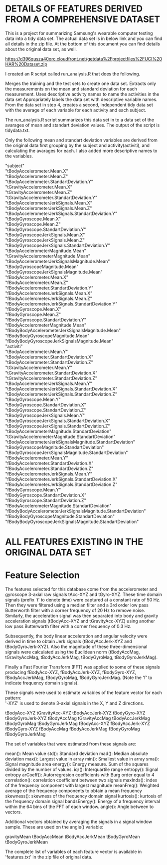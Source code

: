 
# DETAILS OF FEATURES DERIVED FROM A COMPREHENSIVE DATASET 

This is a project for summarizing Samsung's wearable computer testing data into a tidy data set. The actual data set is in below link and you can find all details in the zip file. At the bottom of this document you can find details about the original data set, as well. 

https://d396qusza40orc.cloudfront.net/getdata%2Fprojectfiles%2FUCI%20HAR%20Dataset.zip

I created an R script called run_analysis.R that does the following.

Merges the training and the test sets to create one data set.
Extracts only the measurements on the mean and standard deviation for each measurement.
Uses descriptive activity names to name the activities in the data set
Appropriately labels the data set with descriptive variable names.
From the data set in step 4, creates a second, independent tidy data set with the average of each variable for each activity and each subject.

The run_analysis.R script summarizes this data set in to a data set of the avarages of mean and standart deviation values. The output of the script is tidydata.txt. 

Only the following mean and standart deviation variables are derived from the original data first grouping by the subject and activity(activiti), and calculating the avarages for each. I also added more descriptive names to the variables.  

"subject"                                                      
"tBodyAccelerometer.Mean.X"                                    
"tBodyAccelerometer.Mean.Z"                                    
"tBodyAccelerometer.StandartDeviation.Y"                       
"tGravityAccelerometer.Mean.X"                                 
"tGravityAccelerometer.Mean.Z"                                 
"tGravityAccelerometer.StandartDeviation.Y"                    
"tBodyAccelerometerJerkSignals.Mean.X"                         
"tBodyAccelerometerJerkSignals.Mean.Z"                         
"tBodyAccelerometerJerkSignals.StandartDeviation.Y"            
"tBodyGyroscope.Mean.X"                                        
"tBodyGyroscope.Mean.Z"                                        
"tBodyGyroscope.StandartDeviation.Y"                           
"tBodyGyroscopeJerkSignals.Mean.X"                             
"tBodyGyroscopeJerkSignals.Mean.Z"                             
"tBodyGyroscopeJerkSignals.StandartDeviation.Y"                
"tBodyAccelerometerMagnitude.Mean"                             
"tGravityAccelerometerMagnitude.Mean"                          
"tBodyAccelerometerJerkSignalsMagnitude.Mean"                  
"tBodyGyroscopeMagnitude.Mean"                                 
"tBodyGyroscopeJerkSignalsMagnitude.Mean"                      
"fBodyAccelerometer.Mean.X"                                    
"fBodyAccelerometer.Mean.Z"                                    
"fBodyAccelerometer.StandartDeviation.Y"                       
"fBodyAccelerometerJerkSignals.Mean.X"                         
"fBodyAccelerometerJerkSignals.Mean.Z"                         
"fBodyAccelerometerJerkSignals.StandartDeviation.Y"            
"fBodyGyroscope.Mean.X"                                        
"fBodyGyroscope.Mean.Z"                                        
"fBodyGyroscope.StandartDeviation.Y"                           
"fBodyAccelerometerMagnitude.Mean"                             
"fBodyBodyAccelerometerJerkSignalsMagnitude.Mean"              
"fBodyBodyGyroscopeMagnitude.Mean"                             
"fBodyBodyGyroscopeJerkSignalsMagnitude.Mean"                  
"activiti"                                                    
"tBodyAccelerometer.Mean.Y"                                   
"tBodyAccelerometer.StandartDeviation.X"                      
"tBodyAccelerometer.StandartDeviation.Z"                      
"tGravityAccelerometer.Mean.Y"                                
"tGravityAccelerometer.StandartDeviation.X"                   
"tGravityAccelerometer.StandartDeviation.Z"                   
"tBodyAccelerometerJerkSignals.Mean.Y"                        
"tBodyAccelerometerJerkSignals.StandartDeviation.X"           
"tBodyAccelerometerJerkSignals.StandartDeviation.Z"           
"tBodyGyroscope.Mean.Y"                                       
"tBodyGyroscope.StandartDeviation.X"                          
"tBodyGyroscope.StandartDeviation.Z"                          
"tBodyGyroscopeJerkSignals.Mean.Y"                            
"tBodyGyroscopeJerkSignals.StandartDeviation.X"               
"tBodyGyroscopeJerkSignals.StandartDeviation.Z"               
"tBodyAccelerometerMagnitude.StandartDeviation"               
"tGravityAccelerometerMagnitude.StandartDeviation"            
"tBodyAccelerometerJerkSignalsMagnitude.StandartDeviation"    
"tBodyGyroscopeMagnitude.StandartDeviation"                   
"tBodyGyroscopeJerkSignalsMagnitude.StandartDeviation"        
"fBodyAccelerometer.Mean.Y"                                   
"fBodyAccelerometer.StandartDeviation.X"                      
"fBodyAccelerometer.StandartDeviation.Z"                      
"fBodyAccelerometerJerkSignals.Mean.Y"                        
"fBodyAccelerometerJerkSignals.StandartDeviation.X"           
"fBodyAccelerometerJerkSignals.StandartDeviation.Z"           
"fBodyGyroscope.Mean.Y"                                       
"fBodyGyroscope.StandartDeviation.X"                          
"fBodyGyroscope.StandartDeviation.Z"                          
"fBodyAccelerometerMagnitude.StandartDeviation"               
"fBodyBodyAccelerometerJerkSignalsMagnitude.StandartDeviation"
"fBodyBodyGyroscopeMagnitude.StandartDeviation"               
"fBodyBodyGyroscopeJerkSignalsMagnitude.StandartDeviation"   

# ALL FEATURES EXISTING IN THE ORIGINAL DATA SET

Feature Selection 
=================

The features selected for this database come from the accelerometer and gyroscope 3-axial raw signals tAcc-XYZ and tGyro-XYZ. These time domain signals (prefix 't' to denote time) were captured at a constant rate of 50 Hz. Then they were filtered using a median filter and a 3rd order low pass Butterworth filter with a corner frequency of 20 Hz to remove noise. Similarly, the acceleration signal was then separated into body and gravity acceleration signals (tBodyAcc-XYZ and tGravityAcc-XYZ) using another low pass Butterworth filter with a corner frequency of 0.3 Hz. 

Subsequently, the body linear acceleration and angular velocity were derived in time to obtain Jerk signals (tBodyAccJerk-XYZ and tBodyGyroJerk-XYZ). Also the magnitude of these three-dimensional signals were calculated using the Euclidean norm (tBodyAccMag, tGravityAccMag, tBodyAccJerkMag, tBodyGyroMag, tBodyGyroJerkMag). 

Finally a Fast Fourier Transform (FFT) was applied to some of these signals producing fBodyAcc-XYZ, fBodyAccJerk-XYZ, fBodyGyro-XYZ, fBodyAccJerkMag, fBodyGyroMag, fBodyGyroJerkMag. (Note the 'f' to indicate frequency domain signals). 

These signals were used to estimate variables of the feature vector for each pattern:  
'-XYZ' is used to denote 3-axial signals in the X, Y and Z directions.

tBodyAcc-XYZ
tGravityAcc-XYZ
tBodyAccJerk-XYZ
tBodyGyro-XYZ
tBodyGyroJerk-XYZ
tBodyAccMag
tGravityAccMag
tBodyAccJerkMag
tBodyGyroMag
tBodyGyroJerkMag
fBodyAcc-XYZ
fBodyAccJerk-XYZ
fBodyGyro-XYZ
fBodyAccMag
fBodyAccJerkMag
fBodyGyroMag
fBodyGyroJerkMag

The set of variables that were estimated from these signals are: 

mean(): Mean value
std(): Standard deviation
mad(): Median absolute deviation 
max(): Largest value in array
min(): Smallest value in array
sma(): Signal magnitude area
energy(): Energy measure. Sum of the squares divided by the number of values. 
iqr(): Interquartile range 
entropy(): Signal entropy
arCoeff(): Autorregresion coefficients with Burg order equal to 4
correlation(): correlation coefficient between two signals
maxInds(): index of the frequency component with largest magnitude
meanFreq(): Weighted average of the frequency components to obtain a mean frequency
skewness(): skewness of the frequency domain signal 
kurtosis(): kurtosis of the frequency domain signal 
bandsEnergy(): Energy of a frequency interval within the 64 bins of the FFT of each window.
angle(): Angle between to vectors.

Additional vectors obtained by averaging the signals in a signal window sample. These are used on the angle() variable:

gravityMean
tBodyAccMean
tBodyAccJerkMean
tBodyGyroMean
tBodyGyroJerkMean

The complete list of variables of each feature vector is available in 'features.txt' in the zip file of original data. 
